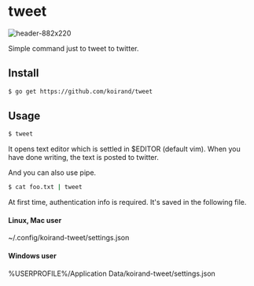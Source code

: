# tweet

![header-882x220](https://user-images.githubusercontent.com/17229643/74096683-3f986500-4b45-11ea-943d-48448a9999f5.png)

Simple command just to tweet to twitter.

## Install

```sh
$ go get https://github.com/koirand/tweet
```

## Usage

```sh
$ tweet
```

It opens text editor which is settled in $EDITOR (default vim).
When you have done writing, the text is posted to twitter.

And you can also use pipe.

```sh
$ cat foo.txt | tweet
```

At first time, authentication info is required.
It's saved in the following file.

#### Linux, Mac user
~/.config/koirand-tweet/settings.json

#### Windows user
%USERPROFILE%/Application Data/koirand-tweet/settings.json

